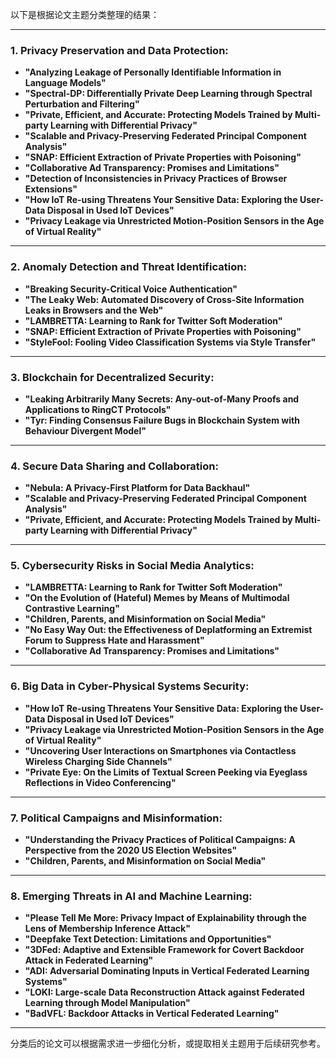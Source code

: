 以下是根据论文主题分类整理的结果：

---

### **1. Privacy Preservation and Data Protection**:
- **"Analyzing Leakage of Personally Identifiable Information in Language Models"**  
- **"Spectral-DP: Differentially Private Deep Learning through Spectral Perturbation and Filtering"**  
- **"Private, Efficient, and Accurate: Protecting Models Trained by Multi-party Learning with Differential Privacy"**  
- **"Scalable and Privacy-Preserving Federated Principal Component Analysis"**  
- **"SNAP: Efficient Extraction of Private Properties with Poisoning"**  
- **"Collaborative Ad Transparency: Promises and Limitations"**  
- **"Detection of Inconsistencies in Privacy Practices of Browser Extensions"**  
- **"How IoT Re-using Threatens Your Sensitive Data: Exploring the User-Data Disposal in Used IoT Devices"**  
- **"Privacy Leakage via Unrestricted Motion-Position Sensors in the Age of Virtual Reality"**  

---

### **2. Anomaly Detection and Threat Identification**:
- **"Breaking Security-Critical Voice Authentication"**  
- **"The Leaky Web: Automated Discovery of Cross-Site Information Leaks in Browsers and the Web"**  
- **"LAMBRETTA: Learning to Rank for Twitter Soft Moderation"**  
- **"SNAP: Efficient Extraction of Private Properties with Poisoning"**  
- **"StyleFool: Fooling Video Classification Systems via Style Transfer"**  

---

### **3. Blockchain for Decentralized Security**:
- **"Leaking Arbitrarily Many Secrets: Any-out-of-Many Proofs and Applications to RingCT Protocols"**  
- **"Tyr: Finding Consensus Failure Bugs in Blockchain System with Behaviour Divergent Model"**  

---

### **4. Secure Data Sharing and Collaboration**:
- **"Nebula: A Privacy-First Platform for Data Backhaul"**  
- **"Scalable and Privacy-Preserving Federated Principal Component Analysis"**  
- **"Private, Efficient, and Accurate: Protecting Models Trained by Multi-party Learning with Differential Privacy"**  

---

### **5. Cybersecurity Risks in Social Media Analytics**:
- **"LAMBRETTA: Learning to Rank for Twitter Soft Moderation"**  
- **"On the Evolution of (Hateful) Memes by Means of Multimodal Contrastive Learning"**  
- **"Children, Parents, and Misinformation on Social Media"**  
- **"No Easy Way Out: the Effectiveness of Deplatforming an Extremist Forum to Suppress Hate and Harassment"**  
- **"Collaborative Ad Transparency: Promises and Limitations"**  

---

### **6. Big Data in Cyber-Physical Systems Security**:
- **"How IoT Re-using Threatens Your Sensitive Data: Exploring the User-Data Disposal in Used IoT Devices"**  
- **"Privacy Leakage via Unrestricted Motion-Position Sensors in the Age of Virtual Reality"**  
- **"Uncovering User Interactions on Smartphones via Contactless Wireless Charging Side Channels"**  
- **"Private Eye: On the Limits of Textual Screen Peeking via Eyeglass Reflections in Video Conferencing"**  

---

### **7. Political Campaigns and Misinformation**:
- **"Understanding the Privacy Practices of Political Campaigns: A Perspective from the 2020 US Election Websites"**  
- **"Children, Parents, and Misinformation on Social Media"**  

---

### **8. Emerging Threats in AI and Machine Learning**:
- **"Please Tell Me More: Privacy Impact of Explainability through the Lens of Membership Inference Attack"**  
- **"Deepfake Text Detection: Limitations and Opportunities"**  
- **"3DFed: Adaptive and Extensible Framework for Covert Backdoor Attack in Federated Learning"**  
- **"ADI: Adversarial Dominating Inputs in Vertical Federated Learning Systems"**  
- **"LOKI: Large-scale Data Reconstruction Attack against Federated Learning through Model Manipulation"**  
- **"BadVFL: Backdoor Attacks in Vertical Federated Learning"**  

---

分类后的论文可以根据需求进一步细化分析，或提取相关主题用于后续研究参考。